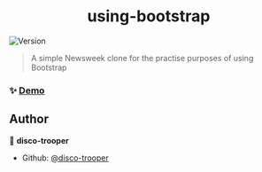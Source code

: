 <h1 align="center">using-bootstrap</h1>
<p>
  <img alt="Version" src="https://img.shields.io/badge/version-1.0.0-blue.svg?cacheSeconds=2592000" />
</p>

> A simple Newsweek clone for the practise purposes of using Bootstrap

### ✨ [Demo](https://disco-trooper.github.io/using-bootstrap/)

## Author

👤 **disco-trooper**

- Github: [@disco-trooper](https://github.com/disco-trooper)
